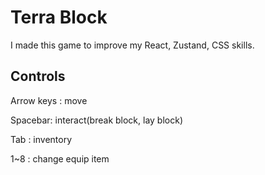 # Terra Block

I made this game to improve my React, Zustand, CSS skills.
 
## Controls
  
Arrow keys : move

Spacebar: interact(break block, lay block)

Tab : inventory  

1~8 : change equip item 
 
